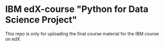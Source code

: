 # IBM edX-course "Python for Data Science Project"

This repo is only for uploading the final course material for the IBM course on edX. 
